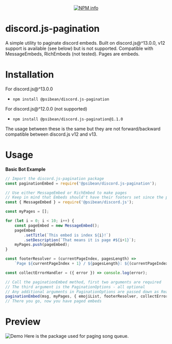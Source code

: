 <div align="center">
  <p>
    <a href="https://nodei.co/npm/@psibean/discord.js-pagination
/"><img src="https://nodei.co/npm/@psibean/discord.js-pagination.png?downloads=true&stars=true" alt="NPM info" /></a>
  </p>
</div>


# discord.js-pagination
A simple utility to paginate discord embeds. Built on discord.js@^13.0.0, v12 support is available (see below) but is not supported. Compatible with MessageEmbeds, RichEmbeds (not tested). Pages are embeds.

# Installation

For discord.js@^13.0.0
* `npm install @psibean/discord.js-pagination`

For discord.js@^12.0.0 (not supported)
* `npm install @psibean/discord.js-pagination@1.1.0`

The usage between these is the same but they are not forward/backward compatible between discord.js v12 and v13.
# Usage

__Basic Bot Example__
```js
// Import the discord.js-pagination package
const paginationEmbed = require('@psibean/discord.js-pagination');

// Use either MessageEmbed or RichEmbed to make pages
// Keep in mind that Embeds should't have their footers set since the pagination method sets page info there
const { MessageEmbed } = require('@psibean/discord.js');

const myPages = [];

for (let i = 0; i < 10; i++) {
	const pageEmbed = new MessageEmbed();
	pageEmbed
		.setTitle(`This embed is index ${i}!`)
		.setDescription(`That means it is page #${i+1}`);
	myPages.push(pageEmbed);
}

const footerResolver = (currentPageIndex, pagesLength) =>
	`Page ${currentPageIndex + 1} / ${pagesLength}: ${(currentPageIndex % 2 === 0) ? 'This page is even!' : 'This page is odd!'}`;

const collectErrorHandler = ({ error }) => console.log(error);

// Call the paginationEmbed method, first two arguments are required
// The third argument is the PaginationOptions - all optional
// Any additional arguments in PaginationOptions are passed down as ReactionCollectorOptions
paginationEmbed(msg, myPages, { emojiList, footerResolver, collectErrorHandler, timeout: 120000, idle: 60000 });
// There you go, now you have paged embeds
```
# Preview
![Demo](https://raw.githubusercontent.com/saanuregh/discord.js-pagination/master/example/demo.png)
Here is the package used for paging song queue.
